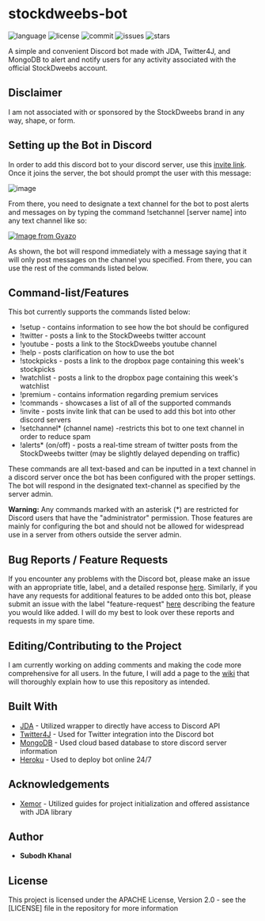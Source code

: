 # stockdweebs-bot

![language](https://img.shields.io/github/languages/top/skhanal5/stockdweebs-bot)
![license](https://img.shields.io/github/license/skhanal5/stockdweebs-bot)
![commit](https://img.shields.io/github/last-commit/skhanal5/stockdweebs-bot)
![issues](https://img.shields.io/github/issues/skhanal5/stockdweebs-bot)
![stars](https://img.shields.io/github/stars/skhanal5/stockdweebs-bot?style=social)

A simple and convenient Discord bot made with JDA, Twitter4J, and MongoDB to alert and notify users for any activity associated with the official StockDweebs account.

## Disclaimer

I am not associated with or sponsored by the StockDweebs brand in any way, shape, or form.

## Setting up the Bot in Discord

In order to add this discord bot to your discord server, use this [invite link](https://discord.com/oauth2/authorize?client_id=780691100964356146&permissions=8&scope=bot). Once it joins the server, the bot should prompt the user with this message:

![image](https://user-images.githubusercontent.com/74752121/103317153-a7bf9600-49f8-11eb-958d-a1107d164c3d.png)

From there, you need to designate a text channel for the bot to post alerts and messages on by typing the command !setchannel [server name] into any text channel like so:

[![Image from Gyazo](https://i.gyazo.com/c1ec78c9bc933e3c87da5622576339c0.gif)](https://gyazo.com/c1ec78c9bc933e3c87da5622576339c0)

As shown, the bot will respond immediately with a message saying that it will only post messages on the channel you specified. From there, you can use the rest of the commands listed below.

## Command-list/Features

This bot currently supports the commands listed below:

* !setup - contains information to see how the bot should be configured
* !twitter - posts a link to the StockDweebs twitter account
* !youtube - posts a link to the StockDweebs youtube channel
* !help - posts clarification on how to use the bot
* !stockpicks - posts a link to the dropbox page containing this week's stockpicks
* !watchlist - posts a link to the dropbox page containing this week's watchlist
* !premium - contains information regarding premium services 
* !commands - showcases a list of all of the supported commands
* !invite - posts invite link that can be used to add this bot into other discord servers
* !setchannel* (channel name) -restricts this bot to one text channel in order to reduce spam
* !alerts* (on/off) - posts a real-time stream of twitter posts from the StockDweebs twitter (may be slightly delayed depending on traffic)

These commands are all text-based and can be inputted in a text channel in a discord server once the bot has been configured with the proper settings. The bot will respond in the designated text-channel as specified by the server admin.

**Warning:** Any commands marked with an asterisk (*) are restricted for Discord users that have the "administrator" permission. Those features are mainly for configuring the bot and should not be allowed for widespread use in a server from others outside the server admin.

## Bug Reports / Feature Requests

If you encounter any problems with the Discord bot, please make an issue with an appropriate title, label, and a detailed response [here](https://github.com/skhanal5/stockdweebs-bot/issues). Similarly, if you have any requests for additional features to be added onto this bot, please submit an issue with the label "feature-request" [here](https://github.com/skhanal5/stockdweebs-bot/issues) describing the feature you would like added. I will do my best to look over these reports and requests in my spare time.

## Editing/Contributing to the Project

I am currently working on adding comments and making the code more comprehensive for all users. In the future, I will add a page to the [wiki](https://github.com/skhanal5/stockdweebs-bot/wiki) that will thoroughly explain how to use this repository as intended.

## Built With
* [JDA](https://github.com/DV8FromTheWorld/JDA) - Utilized wrapper to directly have access to Discord API
* [Twitter4J](http://twitter4j.org/en/) - Used for Twitter integration into the Discord bot
* [MongoDB](https://www.mongodb.com/) - Used cloud based database to store discord server information
* [Heroku](https://dashboard.heroku.com/apps) - Used to deploy bot online 24/7

## Acknowledgements
* [Xemor](https://www.youtube.com/watch?v=MEnYZriBQ9k&list=PLI4ARPbf7eAWlsIBlZxCJSBijMxdDkfdo) - Utilized guides for project initialization and offered assistance with JDA library

## Author
* **Subodh Khanal** 

## License
This project is licensed under the APACHE License, Version 2.0 - see the [LICENSE] file in the repository for more information
